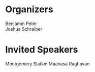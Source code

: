 # Organizers

Benjamin Peter  
Joshua Schraiber


# Invited Speakers

Montgomery Slatkin
Maanasa Raghavan
